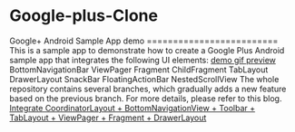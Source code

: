 # Google-plus-Clone
Google+ Android Sample App demo ========================= This is a sample app to demonstrate how to create a Google Plus Android sample app that integrates the following UI elements:  [demo gif preview](google_plus_demo.gif?raw=true)  BottomNavigationBar  ViewPager  Fragment  ChildFragment TabLayout DrawerLayout SnackBar FloatingActionBar NestedScrollView   The whole repository contains several branches, which gradually adds a new feature based on the previous branch. For more details, please refer to this blog.  [Integrate CoordinatorLayout + BottomNavigationView + Toolbar + TabLayout + ViewPager + Fragment + DrawerLayout](https://medium.com/@tonythompsoncmu/integrate-coordinatorlayout-bottomnavigationview-toolbar-tablayout-viewpager-fragment-e4268e83b475)
